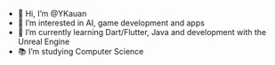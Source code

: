 - 👋 Hi, I’m @YKauan
- 👀 I’m interested in AI, game development and apps
- 🌱 I’m currently learning Dart/Flutter, Java and development with the Unreal Engine
- 📚 I’m studying Computer Science
